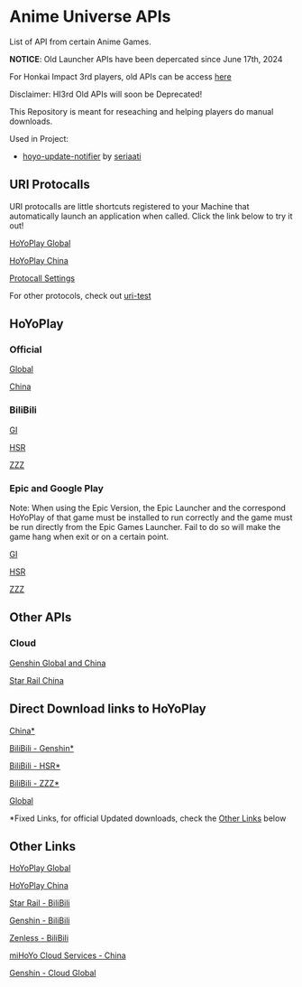 # Anime Universe APIs #

List of API from certain Anime Games.

**NOTICE**: Old Launcher APIs have been depercated since June 17th, 2024

For Honkai Impact 3rd players, old APIs can be access [here](./Old_APIs/HI3.md)

Disclaimer: HI3rd Old APIs will soon be Deprecated!

This Repository is meant for reseaching and helping players do manual downloads.

Used in Project: 

- [hoyo-update-notifier](https://github.com/seriaati/hoyo-update-notifier) by [seriaati](https://github.com/seriaati)

## URI Protocalls ##

URI protocalls are little shortcuts registered to your Machine that automatically launch an application when called. Click the link below to try it out!

[HoYoPlay Global](hyp-global://)

[HoYoPlay China](hyp-cn://)

[Protocall Settings](./HoYoPlay/URI.md)

For other protocols, check out [uri-test](https://studiobutter.github.io/uri-test)

## HoYoPlay ##

### Official ###

[Global](./HoYoPlay/Official/Global.md)

[China](./HoYoPlay/Official/China.md)

### BiliBili ###

[GI](./HoYoPlay/BiliBili/GI.md)

[HSR](./HoYoPlay/BiliBili/SR.md)

[ZZZ](./HoYoPlay/BiliBili/ZZZ.md)

### Epic and Google Play ###

Note: When using the Epic Version, the Epic Launcher and the correspond HoYoPlay of that game must be installed to run correctly and the game must be run directly from the Epic Games Launcher. Fail to do so will make the game hang when exit or on a certain point.

[GI](./HoYoPlay/Epic-Google/Epic-Google_GI.md)

[HSR](./HoYoPlay/Epic-Google/Epic_SR.md)

[ZZZ](./HoYoPlay/Epic-Google/Epic_ZZZ.md)

## Other APIs ##

### Cloud ###

[Genshin Global and China](./Cloud/ys_APIs.md)

[Star Rail China](./Cloud/sr_APIs.md)


## Direct Download links to HoYoPlay ##

[China*](https://hyp-webstatic.mihoyo.com/hyp-client/hyp_cn_setup_1.1.4.exe)

[BiliBili - Genshin*](https://pkg.biligame.com/games/yuanshen_setup_202407301911/069788/yuanshen_setup_202407301911.exe)

[BiliBili - HSR*](https://pkg.biligame.com/games/StarRail_setup_bilibili/773823/StarRail_setup_bilibili.exe)

[BiliBili - ZZZ*](https://pkg.biligame.com/games/zzz_bilibili_1.1new/840833/zzz_bilibili_1.1new.exe)

[Global](https://sg-public-api.hoyoverse.com/event/download_porter/trace/hyp_global/hyphoyoverse/default)

*Fixed Links, for official Updated downloads, check the [Other Links](#other-links) below

## Other Links ##

[HoYoPlay Global](https://hoyoplay.hoyoverse.com)

[HoYoPlay China](https://launcher.mihoyo.com)

[Star Rail - BiliBili](https://www.biligame.com/detail/?id=108586)

[Genshin - BiliBili](https://www.biligame.com/detail/?id=105667)

[Zenless - BiliBili](https://www.biligame.com/detail/?id=111210)

[miHoYo Cloud Services - China](https://mhyy.mihoyo.com/)

[Genshin - Cloud Global](https://cloudgenshin.hoyoverse.com/en-us)
